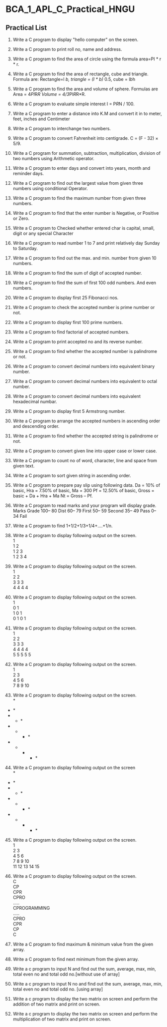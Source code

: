 # BCA_1_APL_C_Practical_HNGU
## Practical List

1. Write a C program to display "hello computer" on the screen.
2. Write a C program to print roll no, name and address.
3. Write a C program to find the area of circle using the formula area=PI * r * r.
4. Write a C program to find the area of rectangle, cube and triangle.
Formula are: Rectangle=l *b, triangle = (I * b)* 0.5, cube = l*b*h
5. Write a C program to find the area and volume of sphere.
Formulas are Area = 4*PI*R*R Volume = 4/3*PI*R*R*R.
6. Write a C program to evaluate simple interest I = P*R*N / 100.
7. Write a C program to enter a distance into K.M and convert it in to meter, feet, inches and
Centimeter
8. Write a C program to interchange two numbers.
9. Write a C program to convert Fahrenheit into centigrade. C = (F - 32) × 5/9.
10. Write a C program for summation, subtraction, multiplication, division of two numbers using
Arithmetic operator.
11. Write a C program to enter days and convert into years, month and reminder days.
12. Write a C program to find out the largest value from given three numbers using conditional
Operator.
13. Write a C program to find the maximum number from given three numbers.
14. Write a C program to find that the enter number is Negative, or Positive or Zero.
15. Write a C program to Checked whether entered char is capital, small, digit or any special
Character
16. Write a C program to read number 1 to 7 and print relatively day Sunday to Saturday.
17. Write a C program to find out the max. and min. number from given 10 numbers.
18. Write a C program to find the sum of digit of accepted number.
19. Write a C program to find the sum of first 100 odd numbers. And even numbers.
20. Write a C program to display first 25 Fibonacci nos.
21. Write a C program to check the accepted number is prime number or not.
22. Write a C program to display first 100 prime numbers.
23. Write a C program to find factorial of accepted numbers.
24. Write a C program to print accepted no and its reverse number.
25. Write a C program to find whether the accepted number is palindrome or not.
26. Write a C program to convert decimal numbers into equivalent binary number.
27. Write a C program to convert decimal numbers into equivalent to octal number.
28. Write a C program to convert decimal numbers into equivalent hexadecimal numbar.
29. Write a C program to display first 5 Armstrong number.
30. Write a C program to arrange the accepted numbers in ascending order and descending order.
31. Write a C program to find whether the accepted string is palindrome or not.
32. Write a C program to convert given line into upper case or lower case.
33. Write a C program to count no of word, character, line and space from given text.
34. Write a C program to sort given string in ascending order.
35. Write a C program to prepare pay slip using following data.
Da = 10% of basic, Hra = 7.50% of basic, Ma = 300
Pf = 12.50% of basic, Gross = basic + Da + Hra + Ma
Nt = Gross – Pf.
36. Write a C program to read marks and your program will display grade.
Marks Grade 100– 80 Dist
60– 79 First
50– 59 Second
35– 49 Pass
0– 34 Fail
37. Write a C program to find 1+1/2+1/3+1/4+....+1/n.
38. Write a C program to display following output on the screen.<br>
1<br>
1 2<br>
1 2 3<br>
1 2 3 4<br>

39. Write a C program to display following output on the screen.<br>
1<br>
2 2<br>
3 3 3<br>
4 4 4 4<br>

40. Write a C program to display following output on the screen.<br>
1<br>
0 1<br>
1 0 1<br>
0 1 0 1<br>
41. Write a C program to display following output on the screen.<br>
1<br>
2 2<br>
3 3 3<br>
4 4 4 4<br>
5 5 5 5 5<br>

42. Write a C program to display following output on the screen.<br>
1<br>
2 3<br>
4 5 6<br>
7 8 9 10<br>

43. Write a C program to display following output on the screen.<br>
*<br>
* *<br>
* * *<br>
* * * *<br>
* * * * *<br>
44. Write a C program to display following output on the screen<br>
*<br>
* *<br>
* * *<br>
* * * *<br>
* * * * *<br>

45. Write a C program to display following output on the screen.<br>
1<br>
2 3<br>
4 5 6<br>
7 8 9 10<br>
11 12 13 14 15<br>

46. Write a C program to display following output on the screen.<br>
C<br>
CP<br>
CPR<br>
CPRO<br>
.....<br>
CPROGRAMMING<br>
.....<br>
CPRO<br>
CPR<br>
CP<br>
C<br>

47. Write a C program to find maximum & minimum value from the given array.
48. Write a C program to find next minimum from the given array.
49. Write a c program to input N and find out the sum, average, max, min, total even no and total
odd no.[without use of array]
50. Write a c program to input N no and find out the sum, average, max, min, total even no and total
odd no. [using array]
51. Write a c program to display the two matrix on screen and perform the addition of two matrix
and print on screen.
52. Write a c program to display the two matrix on screen and perform the multiplication of two
matrix and print on screen.
